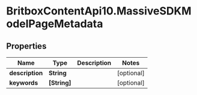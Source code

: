 # BritboxContentApi10.MassiveSDKModelPageMetadata

## Properties
Name | Type | Description | Notes
------------ | ------------- | ------------- | -------------
**description** | **String** |  | [optional] 
**keywords** | **[String]** |  | [optional] 


